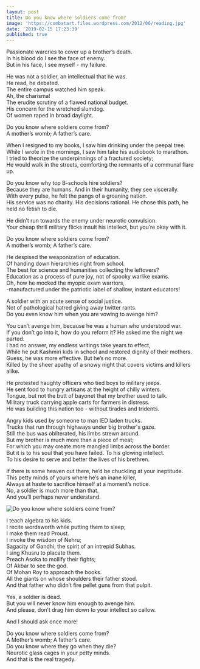 ```yaml
---
layout: post
title: Do you know where soldiers come from?
image: 'https://combatart.files.wordpress.com/2012/06/reading.jpg'
date: '2019-02-15 17:23:39'
published: true
---
```


Passionate warcries to cover up a brother’s death.<br/> 
In his blood do I see the face of enemy.<br/>
But in his face, I see myself - my failure.

He was not a soldier, an intellectual that he was.<br/>
He read, he debated.<br/>
The entire campus watched him speak.<br/>
Ah, the charisma!<br/>
The erudite scrutiny of a flawed national budget.<br/>
His concern for the wretched slumdog.<br/>
Of women raped in broad daylight.

Do you know where soldiers come from?<br/>
A mother’s womb; A father’s care.

When I resigned to my books, I saw him drinking under the peepal tree.<br/>
While I wrote in the mornings, I saw him take his audiobook to marathon.<br/>
I tried to theorize the underpinnings of a fractured society;<br/>
He would walk in the streets, comforting the remnants of a communal flare up.

Do you know why top B-schools hire soldiers?<br/>
Because they are humans. And in their humanity, they see viscerally.<br/>
With every pulse, he felt the pangs of a groaning nation.<br/>
His service was no charity. His decisions rational.
He chose this path, he held no fetish to die.

He didn’t run towards the enemy under neurotic convulsion.<br/>
Your cheap thrill military flicks insult his intellect, but you’re okay with it.

Do you know where soldiers come from?<br/>
A mother’s womb; A father’s care.

He despised the weaponization of education.<br/>
Of handing down hierarchies right from school.<br/>
The best for science and humanities collecting the leftovers?<br/>
Education as a process of pure joy, not of spooky warlike exams.<br/>
Oh, how he mocked the myopic exam warriors,<br/>
-manufactured under the patriotic label of shallow, instant educators!

A soldier with an acute sense of social justice.<br/>
Not of pathological hatred giving away twitter rants.<br/>
Do you even know him when you are vowing to avenge him?

You can’t avenge him, because he was a human who understood war.<br/>
If you don’t go into it, how do you reform it? He asked me the night we parted.<br/>
I had no answer, my endless writings take years to effect,<br/>
While he put Kashmiri kids in school and restored dignity of their mothers.<br/>
Guess, he was more effective. But he’s no more.<br/>
Killed by the sheer apathy of a snowy night that covers victims and killers alike.


He protested haughty officers who tied boys to military jeeps.<br/>
He sent food to hungry artisans at the height of chilly winters.<br/>
Tongue, but not the butt of bayonet that my brother used to talk.<br/>
Military truck carrying apple carts for farmers in distress.<br/>
He was building this nation too - without tirades and tridents.

Angry kids used by someone to man IED laden trucks.<br/>
Trucks that run through highways under big brother's gaze.<br/>
Still the bus was obliterated, his limbs strewn around.<br/>
But my brother is much more than a piece of meat;<br/>
For which you may create more mangled limbs across the border.<br/>
But it is to his soul that you have failed. To his glowing intellect.<br/>
To his desire to serve and better the lives of his brethren.

If there is some heaven out there, he’d be chuckling at your ineptitude.<br/>
This petty minds of yours where he’s an inane killer,<br/>
Always at haste to sacrifice himself at a moment’s notice.<br/>
No, a soldier is much more than that.<br/>
And you’ll perhaps never understand.

![Do you know where soldiers come from?](https://combatart.files.wordpress.com/2012/06/reading.jpg)

I teach algebra to his kids.<br/>
I recite wordsworth while putting them to sleep;<br/>
I make them read Proust.<br/>
I invoke the wisdom of Nehru;<br/>
Sagacity of Gandhi; the spirit of an intrepid Subhas.<br/>
I sing Khusru to placate them.<br/>
Preach Asoka to mollify their fights;<br/>
Of Akbar to see the god.<br/> 
Of Mohan Roy to approach the books.<br/>
All the giants on whose shoulders their father stood.<br/>
And that father who didn’t fire pellet guns from that pulpit.

Yes, a soldier is dead.<br/>
But you will never know him enough to avenge him.<br/>
And please, don’t drag him down to your intellect so callow.

And I should ask once more!

Do you know where soldiers come from?<br/>
A Mother’s womb; A father’s care.<br/>
Do you know where they go when they die?<br/>
Neurotic glass cages in your petty minds.<br/>
And that is the real tragedy.
